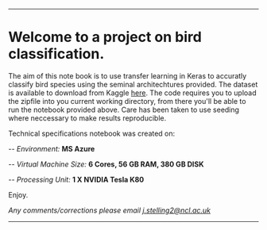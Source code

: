 ___
# Welcome to a project on bird classification.

The aim of this note book is to use transfer learning in Keras to accuratly classify bird species using the seminal architechtures provided. The dataset is available to download from Kaggle [here](https://www.kaggle.com/gpiosenka/100-bird-species). The code requires you to upload the zipfile into you current working directory, from there you'll be able to run the notebook provided above. Care has been taken to use seeding where neccessary to make results reproducible. 


Technical specifications notebook was created on:

-- *Environment:*  **MS Azure**

-- *Virtual Machine Size:*  **6 Cores, 56 GB RAM, 380 GB DISK**

-- *Processing Unit:*  **1 X NVIDIA Tesla K80**



Enjoy.

*Any comments/corrections please email j.stelling2@ncl.ac.uk*
___
